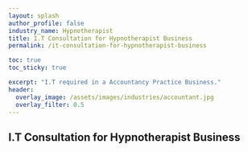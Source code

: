 ```yaml
---
layout: splash 
author_profile: false 
industry_name: Hypnotherapist
title: I.T Consultation for Hypnotherapist Business
permalink: /it-consultation-for-hypnotherapist-business

toc: true
toc_sticky: true

excerpt: "I.T required in a Accountancy Practice Business."
header:
  overlay_image: /assets/images/industries/accountant.jpg
  overlay_filter: 0.5 
---
```


## I.T Consultation for Hypnotherapist Business